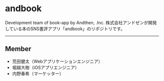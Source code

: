 # andbook
Development team of book-app by Andthen, .Inc.
株式会社アンドゼンが開発している本のSNS書評アプリ「andbook」のリポジトリです。

---

## Member
* 荒田健太（Webアプリケーションエンジニア）
* 堀越大樹（iOSアプリエンジニア）
* 内野春希（マーケッター）